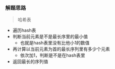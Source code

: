 ### 解题思路
> 哈希表
- 遍历hash表
- 判断当前元素是不是最长序里的最小值
  - 也就是hash表里没有比他小1的数值
- 再计算以当前元素为首的最长序列里有多少个元素
  - 依次加1，判断是不是在hash表里
- 返回最长的序列值